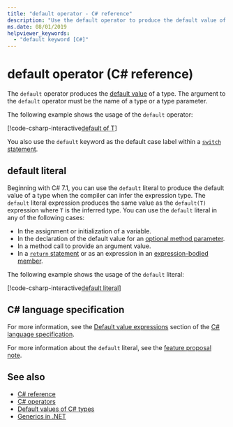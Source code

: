 ```yaml
---
title: "default operator - C# reference"
description: "Use the default operator to produce the default value of a type"
ms.date: 08/01/2019
helpviewer_keywords: 
  - "default keyword [C#]"
---
```

# default operator (C# reference)

The `default` operator produces the [default value](../builtin-types/default-values.md) of a type. The argument to the `default` operator must be the name of a type or a type parameter.

The following example shows the usage of the `default` operator:

[!code-csharp-interactive[default of T](~/samples/csharp/language-reference/operators/DefaultOperator.cs#WithOperand)]

You also use the `default` keyword as the default case label within a [`switch` statement](../keywords/switch.md).

## default literal

Beginning with C# 7.1, you can use the `default` literal to produce the default value of a type when the compiler can infer the expression type. The `default` literal expression produces the same value as the `default(T)` expression where `T` is the inferred type. You can use the `default` literal in any of the following cases:

- In the assignment or initialization of a variable.
- In the declaration of the default value for an [optional method parameter](../../methods.md#optional-parameters-and-arguments).
- In a method call to provide an argument value.
- In a [`return` statement](../keywords/return.md) or as an expression in an [expression-bodied member](../../programming-guide/statements-expressions-operators/expression-bodied-members.md).

The following example shows the usage of the `default` literal:

[!code-csharp-interactive[default literal](~/samples/csharp/language-reference/operators/DefaultOperator.cs#DefaultLiteral)]

## C# language specification

For more information, see the [Default value expressions](~/_csharplang/spec/expressions.md#default-value-expressions) section of the [C# language specification](~/_csharplang/spec/introduction.md).

For more information about the `default` literal, see the [feature proposal note](~/_csharplang/proposals/csharp-7.1/target-typed-default.md).

## See also

- [C# reference](../index.md)
- [C# operators](index.md)
- [Default values of C# types](../builtin-types/default-values.md)
- [Generics in .NET](../../../standard/generics/index.md)
